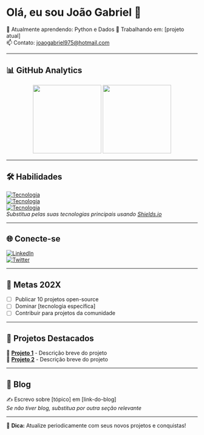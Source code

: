 # Olá, eu sou João Gabriel 👋  
🌱 Atualmente aprendendo: Python e Dados
🔭 Trabalhando em: [projeto atual]  
📫 Contato: joaogabriel975@hotmail.com

---

## 📊 GitHub Analytics  
<div align="center">  
  <img height="180em" src="https://github-readme-stats.vercel.app/api?username=JoaoGRSilva&show_icons=true&theme=dracula&include_all_commits=true&count_private=true"/>  
  <img height="180em" src="https://github-readme-stats.vercel.app/api/top-langs/?username=JoaoGRSilva&layout=compact&langs_count=7&theme=dracula"/>  
</div>  

---

## 🛠 Habilidades  
[![Tecnologia](https://img.shields.io/badge/-JavaScript-F7DF1E?logo=javascript&logoColor=black)](https://developer.mozilla.org/pt-BR/docs/Web/JavaScript)  
[![Tecnologia](https://img.shields.io/badge/-React-61DAFB?logo=react&logoColor=black)](https://pt-br.reactjs.org/)  
[![Tecnologia](https://img.shields.io/badge/-Node.js-339933?logo=node.js&logoColor=white)](https://nodejs.org/)  
*Substitua pelas suas tecnologias principais usando [Shields.io](https://shields.io/)*  

---

## 🌐 Conecte-se  
[![LinkedIn](https://img.shields.io/badge/LinkedIn-0077B5?logo=linkedin&logoColor=white)](https://linkedin.com/in/seu-perfil)  
[![Twitter](https://img.shields.io/badge/Twitter-1DA1F2?logo=twitter&logoColor=white)](https://twitter.com/seu-perfil)  

---

## 🎯 Metas 202X  
- [ ] Publicar 10 projetos open-source  
- [ ] Dominar [tecnologia específica]  
- [ ] Contribuir para projetos da comunidade  

---

## 📌 Projetos Destacados  
🔹 **[Projeto 1](https://github.com/SEU-USUÁRIO/projeto1)** - Descrição breve do projeto  
🔹 **[Projeto 2](https://github.com/SEU-USUÁRIO/projeto2)** - Descrição breve do projeto  

---

## 📝 Blog  
✍️ Escrevo sobre [tópico] em [link-do-blog]  
*Se não tiver blog, substitua por outra seção relevante*

---

📌 **Dica:** Atualize periodicamente com seus novos projetos e conquistas!  
